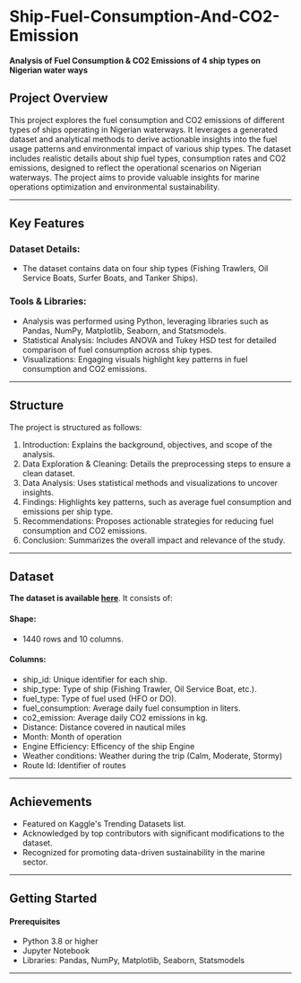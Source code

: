 # Ship-Fuel-Consumption-And-CO2-Emission
**Analysis of Fuel Consumption & CO2 Emissions of 4 ship types on Nigerian water ways**

## Project Overview
This project explores the fuel consumption and CO2 emissions of different types of ships operating in Nigerian waterways. It leverages a generated dataset and analytical methods to derive actionable insights into the fuel usage patterns and environmental impact of various ship types.
The dataset includes realistic details about ship fuel types, consumption rates  and CO2 emissions, designed to reflect the operational scenarios on Nigerian waterways. The project aims to provide valuable insights for marine operations optimization and environmental sustainability.
________________________________________
## Key Features
###	Dataset Details: 
- The dataset contains data on four ship types (Fishing Trawlers, Oil Service Boats, Surfer Boats, and Tanker Ships).
### Tools & Libraries: 
- Analysis was performed using Python, leveraging libraries such as Pandas, NumPy, Matplotlib, Seaborn, and Statsmodels.
- Statistical Analysis: Includes ANOVA and Tukey HSD test for detailed comparison of fuel consumption across ship types.
- Visualizations: Engaging visuals highlight key patterns in fuel consumption and CO2 emissions.
________________________________________
## Structure
The project is structured as follows:
1.	Introduction: Explains the background, objectives, and scope of the analysis.
2.	Data Exploration & Cleaning: Details the preprocessing steps to ensure a clean dataset.
3.	Data Analysis: Uses statistical methods and visualizations to uncover insights.
4.	Findings: Highlights key patterns, such as average fuel consumption and emissions per ship type.
5.	Recommendations: Proposes actionable strategies for reducing fuel consumption and CO2 emissions.
6.	Conclusion: Summarizes the overall impact and relevance of the study.
________________________________________
## Dataset
**The dataset is available [here](https://www.kaggle.com/datasets/jeleeladekunlefijabi/ship-fuel-consumption-and-co2-emissions-analysis)**. 
It consists of:
#### Shape: 
- 1440 rows and 10 columns.
#### Columns:
- ship_id: Unique identifier for each ship.
- ship_type: Type of ship (Fishing Trawler, Oil Service Boat, etc.).
- fuel_type: Type of fuel used (HFO or DO).
- fuel_consumption: Average daily fuel consumption in liters.
- co2_emission: Average daily CO2 emissions in kg.
- Distance: Distance covered in nautical miles
- Month: Month of operation
- Engine Efficiency:  Efficency of the ship Engine
- Weather conditions: Weather during the trip (Calm, Moderate, Stormy)
- Route Id: Identifier of routes
________________________________________
## Achievements
- Featured on Kaggle's Trending Datasets list.
- Acknowledged by top contributors with significant modifications to the dataset.
- Recognized for promoting data-driven sustainability in the marine sector.
________________________________________
## Getting Started
#### Prerequisites
- Python 3.8 or higher
- Jupyter Notebook
- Libraries: Pandas, NumPy, Matplotlib, Seaborn, Statsmodels
----------------------------------------------

